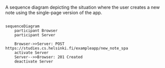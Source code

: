 A sequence diagram depicting the situation where the user creates a new note using the single-page version of the app.

```mermaid

sequenceDiagram
    participant Browser
    participant Server

    Browser->>Server: POST https://studies.cs.helsinki.fi/exampleapp/new_note_spa
    activate Server
    Server-->>Browser: 201 Created
    deactivate Server

```